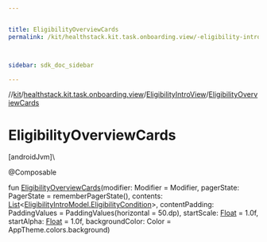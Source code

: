 ```yaml
---


title: EligibilityOverviewCards
permalink: /kit/healthstack.kit.task.onboarding.view/-eligibility-intro-view/-eligibility-overview-cards.html



sidebar: sdk_doc_sidebar

---
```



//[kit](/kit.html)/[healthstack.kit.task.onboarding.view](../index.html)/[EligibilityIntroView](index.html)/[EligibilityOverviewCards](-eligibility-overview-cards.html)



# EligibilityOverviewCards



[androidJvm]\




@Composable



fun [EligibilityOverviewCards](-eligibility-overview-cards.html)(modifier: Modifier = Modifier, pagerState: PagerState = rememberPagerState(), contents: [List](https://kotlinlang.org/api/latest/jvm/stdlib/kotlin.collections/-list/index.html)&lt;[EligibilityIntroModel.EligibilityCondition](../../healthstack.kit.task.onboarding.model/-eligibility-intro-model/-eligibility-condition/index.html)&gt;, contentPadding: PaddingValues = PaddingValues(horizontal = 50.dp), startScale: [Float](https://kotlinlang.org/api/latest/jvm/stdlib/kotlin/-float/index.html) = 1.0f, startAlpha: [Float](https://kotlinlang.org/api/latest/jvm/stdlib/kotlin/-float/index.html) = 1.0f, backgroundColor: Color = AppTheme.colors.background)






